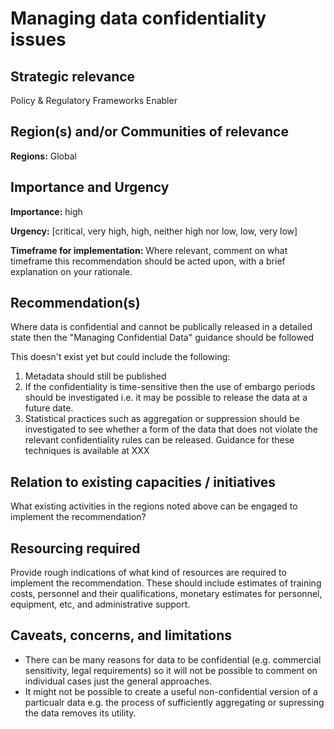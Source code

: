 # Managing data confidentiality issues

## Strategic relevance

Policy & Regulatory Frameworks Enabler

## Region(s) and/or Communities of relevance

**Regions:** Global

## Importance and Urgency

**Importance:** high

**Urgency:** [critical, very high, high, neither high nor low, low, very low]

**Timeframe for implementation:** Where relevant, comment on what timeframe this recommendation should be acted upon, with a brief explanation on your rationale.

## Recommendation(s)

Where data is confidential and cannot be publically released in a detailed state then the "Managing Confidential Data" guidance should be followed

This doesn't exist yet but could include the following:
1. Metadata should still be published
2. If the confidentiality is time-sensitive then the use of embargo periods should be investigated i.e. it may be possible to release the data at a future date.
3. Statistical practices such as aggregation or suppression should be investigated to see whether a form of the data that does not violate the relevant confidentiality rules can be released.  Guidance for these techniques is available at XXX


## Relation to existing capacities / initiatives

What existing activities in the regions noted above can be engaged to implement the recommendation?

## Resourcing required

Provide rough indications of what kind of resources are required to implement the recommendation. 
These should include estimates of training costs, personnel and their qualifications, monetary estimates for personnel, equipment, etc, and administrative support. 

## Caveats, concerns, and limitations 

- There can be many reasons for data to be confidential (e.g. commercial sensitivity, legal requirements) so it will not be possible to comment on individual cases just the general approaches.
- It might not be possible to create a useful non-confidential version of a particualr data e.g. the process of sufficiently aggregating or supressing the data removes its utility.


